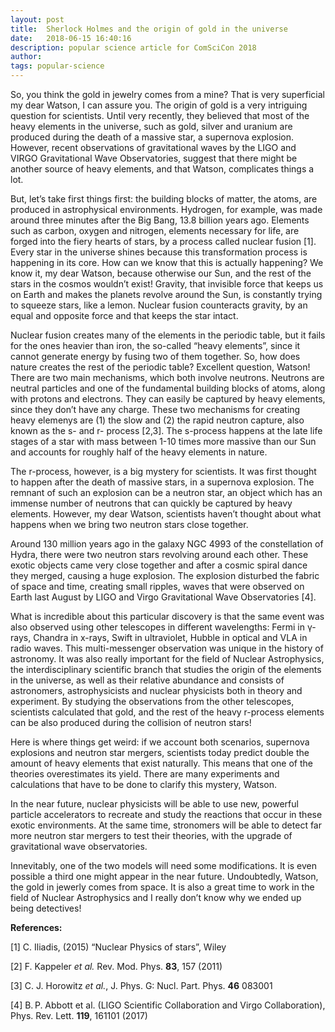 ```yaml
---
layout: post
title:  Sherlock Holmes and the origin of gold in the universe
date:   2018-06-15 16:40:16
description: popular science article for ComSciCon 2018
author:
tags: popular-science
---
```


So, you think the gold in jewelry comes from a mine?  That is very superficial my dear Watson, I can assure you. The origin of gold is a very intriguing question for scientists. Until very recently, they believed that most of the heavy elements  in the universe, such as gold, silver and uranium are produced during the death of a massive star, a supernova explosion. However, recent observations of gravitational waves by the LIGO and VIRGO Gravitational Wave Observatories, suggest that there might be another source of heavy elements, and that Watson, complicates things a lot.

But, let’s take first things first: the building blocks of matter, the atoms, are produced in astrophysical environments. Hydrogen, for example, was made around three minutes after the Big Bang, 13.8 billion years ago. Elements such as carbon, oxygen and nitrogen, elements necessary for life, are forged into the fiery hearts of stars, by a process called nuclear fusion [1]. Every star in the universe shines because this transformation process is happening in its core. How can we know that this is actually happening? We know it, my dear Watson, because otherwise our Sun, and the rest of the stars in the cosmos wouldn’t exist! Gravity, that invisible force that keeps us on Earth and makes the planets revolve around the Sun, is constantly trying to squeeze stars, like a lemon. Nuclear fusion counteracts gravity, by an equal and opposite force and that keeps the star intact.

Nuclear fusion creates many of the elements in the periodic table, but it fails for the ones heavier than iron, the so-called “heavy elements”, since it cannot generate energy by fusing two of them together. So, how does nature creates the rest of the periodic table? Excellent question, Watson! There are two main mechanisms, which both involve neutrons. Neutrons are neutral particles and one of the fundamental building blocks of atoms, along with protons and electrons. They can easily be captured by heavy elements, since they don’t have any charge. These two mechanisms for creating heavy elemenys are (1) the slow and (2) the rapid neutron capture, also known as the s- and r- process [2,3]. The s-process happens at the late life stages of a star with mass between 1-10 times more massive than our Sun and accounts for roughly half of the heavy elements in nature.

The r-process, however, is a big mystery for scientists. It was first thought to happen after the death of massive stars, in a supernova explosion. The remnant of such an explosion can be a neutron star, an object which has an immense number of neutrons that can quickly be captured by heavy elements. However, my dear Watson, scientists haven’t thought about what happens when we bring two neutron stars close together.

Around 130 million years ago in the galaxy NGC 4993 of the constellation of Hydra, there were two neutron stars revolving around each other. These exotic objects came very close together and after a cosmic spiral dance they merged, causing a huge explosion. The explosion disturbed the fabric of space and time, creating small ripples, waves that were observed on Earth last August by LIGO and Virgo Gravitational Wave Observatories [4].

What is incredible about this particular discovery is that the same event was also observed using other telescopes in different wavelengths: Fermi in γ-rays, Chandra in x-rays,  Swift in ultraviolet, Hubble in optical and  VLA in radio waves. This multi-messenger observation was unique in the history of astronomy. It was also really important for the field of Nuclear Astrophysics, the interdisciplinary scientific branch that studies the origin of the elements in the universe, as well as their relative abundance and consists of astronomers, astrophysicists and nuclear physicists both in theory and experiment. By studying the observations from the other telescopes, scientists calculated that gold, and the rest of the heavy r-process elements can be also produced during the collision of neutron stars!

 
Here is where things get weird: if we account both scenarios, supernova explosions and neutron star mergers, scientists today predict double the amount of heavy elements that exist naturally. This means that one of the theories overestimates its yield. There are many experiments and calculations that have to be done to clarify this mystery, Watson. 

In the near future, nuclear physicists will be able to use new, powerful particle accelerators to recreate and study the reactions that occur in these exotic environments. At the same time, stronomers will be able to detect far more neutron star mergers to test their theories, with the upgrade of gravitational wave observatories.

Innevitably, one of the two models will need some modifications. It is even possible a third one might appear in the near future. Undoubtedly, Watson, the gold in jewerly comes from space. It is also a great time to work in the field of Nuclear Astrophysics and I really don’t know why we ended up being detectives!


<strong>References:</strong>

[1] C. Iliadis, (2015)  “Nuclear Physics of stars”, Wiley

[2] F. Kappeler *et al.* Rev. Mod. Phys. <strong>83</strong>, 157 (2011)

[3] C. J. Horowitz *et al.*, J. Phys. G: Nucl. Part. Phys. <strong>46</strong> 083001

[4] B. P. Abbott et al. (LIGO Scientific Collaboration and Virgo Collaboration), Phys. Rev. Lett. <strong>119</strong>, 161101 (2017)


